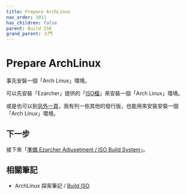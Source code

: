 ```yaml
---
title: Prepare ArchLinux
nav_order: 1011
has_children: false
parent: Build ISO
grand_parent: 入門
---
```



# Prepare ArchLinux

事先安裝一個「Arch Linux」環境。

可以先安裝「Ezarcher」提供的「[ISO檔](https://samwhelp.github.io/note-about-ezarcher/read/link.html#iso)」來安裝一個「Arch Linux」環境。

或是也可以到[另外一頁](https://samwhelp.github.io/note-about-archlinux/read/build-iso/prepare.html)，我有列一些其他的發行版，也能用來安裝安裝一個「Arch Linux」環境。


## 下一步

接下來「[準備 Ezarcher Adjusetment / ISO Build System](https://samwhelp.github.io/note-about-ezarcher/read/start/build-iso/prepare-iso-build-system.html)」。


## 相關筆記

* ArchLinux 探索筆記 / [Build ISO](https://samwhelp.github.io/note-about-archlinux/read/build-iso.html)
